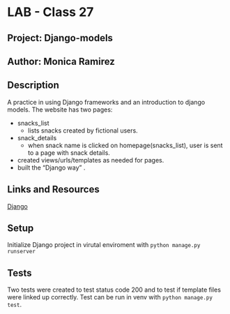 # LAB - Class 27

## Project: Django-models

## Author: Monica Ramirez

## Description

A practice in using Django frameworks and an introduction to django models. The website has two pages: 
- snacks_list
	- lists snacks created by fictional users.
- snack_details
	- when snack name is clicked on homepage(snacks_list), user is sent to a page with snack details. 
- created views/urls/templates as needed for pages.
- built the “Django way” .


## Links and Resources
[Django](https://www.djangoproject.com/)

## Setup
Initialize Django project in virutal enviroment with `python manage.py runserver`

## Tests
Two tests were created to test status code 200 and to test if template files were linked up correctly. Test can be run in venv with `python manage.py test`. 
